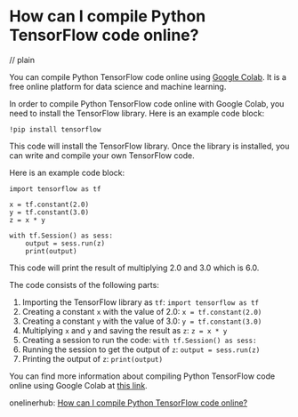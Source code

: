 # How can I compile Python TensorFlow code online?
// plain

You can compile Python TensorFlow code online using [Google Colab](https://colab.research.google.com/). It is a free online platform for data science and machine learning.

In order to compile Python TensorFlow code online with Google Colab, you need to install the TensorFlow library. Here is an example code block:
```
!pip install tensorflow
```

This code will install the TensorFlow library. Once the library is installed, you can write and compile your own TensorFlow code.

Here is an example code block:
```
import tensorflow as tf

x = tf.constant(2.0)
y = tf.constant(3.0)
z = x * y

with tf.Session() as sess:
    output = sess.run(z)
    print(output)
```
This code will print the result of multiplying 2.0 and 3.0 which is 6.0.

The code consists of the following parts:

1. Importing the TensorFlow library as `tf`: `import tensorflow as tf`
2. Creating a constant `x` with the value of 2.0: `x = tf.constant(2.0)`
3. Creating a constant `y` with the value of 3.0: `y = tf.constant(3.0)`
4. Multiplying `x` and `y` and saving the result as `z`: `z = x * y`
5. Creating a session to run the code: `with tf.Session() as sess:`
6. Running the session to get the output of `z`: `output = sess.run(z)`
7. Printing the output of `z`: `print(output)`

You can find more information about compiling Python TensorFlow code online using Google Colab at [this link](https://www.tensorflow.org/tutorials/quickstart/beginner).

onelinerhub: [How can I compile Python TensorFlow code online?](https://onelinerhub.com/python-tensorflow/how-can-i-compile-python-tensorflow-code-online)